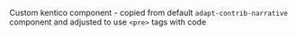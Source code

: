 Custom kentico component - copied from default `adapt-contrib-narrative` component and adjusted to use `<pre>` tags with code